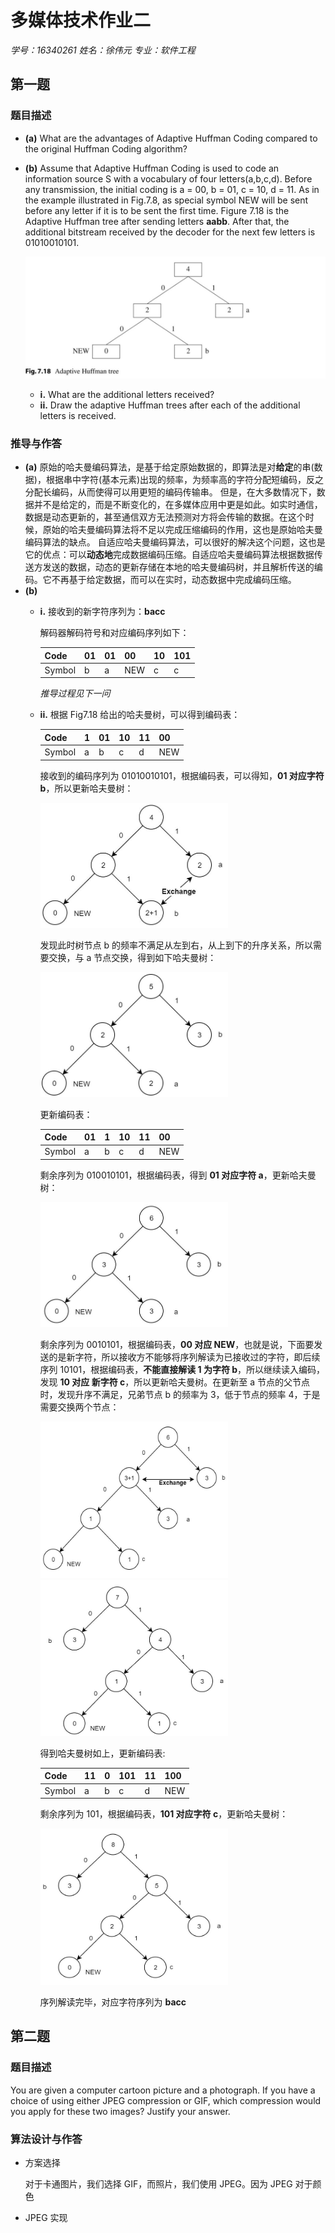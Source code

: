 # 多媒体技术作业二

*学号：16340261 姓名：徐伟元 专业：软件工程*

## 第一题

### 题目描述

- **(a)** What are the advantages of Adaptive Huffman Coding compared to the original Huffman Coding algorithm?
- **(b)** Assume that Adaptive Huffman Coding is used to code an information source S with a vocabulary of four letters(a,b,c,d). Before any transmission, the initial coding is a = 00, b = 01, c = 10, d = 11. As in the example illustrated in Fig.7.8, as special symbol NEW will be sent before any letter if it is to be sent the first time.
  Figure 7.18 is the Adaptive Huffman tree after sending letters **aabb**. After that, the additional bitstream received by the decoder for the next few letters is 01010010101.

  ![Fig 7.18](./img/reportImg/Fig7-18.jpg)

  - **i.**  What are the additional letters received?
  - **ii.** Draw the adaptive Huffman trees after each of the additional letters is received.

### 推导与作答

- **(a)** 原始的哈夫曼编码算法，是基于给定原始数据的，即算法是对**给定**的串(数据)，根据串中字符(基本元素)出现的频率，为频率高的字符分配短编码，反之分配长编码，从而使得可以用更短的编码传输串。
  但是，在大多数情况下，数据并不是给定的，而是不断变化的，在多媒体应用中更是如此。如实时通信，数据是动态更新的，甚至通信双方无法预测对方将会传输的数据。在这个时候，原始的哈夫曼编码算法将不足以完成压缩编码的作用，这也是原始哈夫曼编码算法的缺点。
  自适应哈夫曼编码算法，可以很好的解决这个问题，这也是它的优点：可以**动态地**完成数据编码压缩。自适应哈夫曼编码算法根据数据传送方发送的数据，动态的更新存储在本地的哈夫曼编码树，并且解析传送的编码。它不再基于给定数据，而可以在实时，动态数据中完成编码压缩。
- **(b)**
  - **i.** 接收到的新字符序列为：**bacc**

    解码器解码符号和对应编码序列如下：

    |Code|01|01|00|10|101|
    |----|-|--|--|--|--|
    |Symbol|b|a|NEW|c|c|
    
    *推导过程见下一问*
    
  - **ii.** 根据 Fig7.18 给出的哈夫曼树，可以得到编码表：

    |Code|1|01|10|11|00|
    |----|-|--|--|--|--|
    |Symbol|a|b|c|d|NEW|
  
    接收到的编码序列为 01010010101，根据编码表，可以得知，**01 对应字符 b**，所以更新哈夫曼树：

    <img style="width:300px;height:200px" src="./img/reportImg/1.jpg">
  
    发现此时树节点 b 的频率不满足从左到右，从上到下的升序关系，所以需要交换，与 a 节点交换，得到如下哈夫曼树：

    <img style="width:300px;height:200px" src="./img/reportImg/2.jpg">

    更新编码表：

    |Code|01|1|10|11|00|
    |----|-|--|--|--|--|
    |Symbol|a|b|c|d|NEW|
    
    剩余序列为 010010101，根据编码表，得到 **01 对应字符 a**，更新哈夫曼树：

    <img style="width:300px;height:200px" src="./img/reportImg/3.jpg">

    剩余序列为 0010101，根据编码表，**00 对应 NEW**，也就是说，下面要发送的是新字符，所以接收方不能够将序列解读为已接收过的字符，即后续序列 10101，根据编码表，**不能直接解读 1 为字符 b**，所以继续读入编码，发现 **10 对应 新字符 c**，所以更新哈夫曼树。在更新至 a 节点的父节点时，发现升序不满足，兄弟节点 b 的频率为 3，低于节点的频率 4，于是需要交换两个节点：

    <img style="width:300px;height:250px" src="./img/reportImg/4.jpg"> <img style="width:300px;height:250px" src="./img/reportImg/5.jpg">

    得到哈夫曼树如上，更新编码表:

    |Code|11|0|101|11|100|
    |----|-|--|--|--|--|
    |Symbol|a|b|c|d|NEW|

    剩余序列为 101，根据编码表，**101 对应字符 c**，更新哈夫曼树：

    <img style="width:300px;height:250px" src="./img/reportImg/6.jpg">

    序列解读完毕，对应字符序列为 **bacc**

## 第二题

### 题目描述

You are given a computer cartoon picture and a photograph. If you have a choice of using either JPEG compression or GIF, which compression would you apply for these two images? Justify your answer.

### 算法设计与作答

- 方案选择
  
  对于卡通图片，我们选择 GIF，而照片，我们使用 JPEG。因为 JPEG 对于颜色

- JPEG 实现
